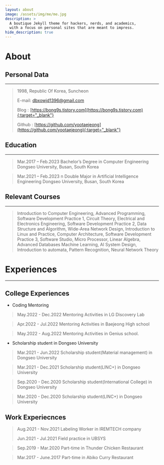 ```yaml
---
layout: about
image: /assets/img/me/me.jpg
description: >
  A boutique Jekyll theme for hackers, nerds, and academics,
  with a focus on personal sites that are meant to impress.
hide_description: true
---
```


# About
<!--author-->

## Personal Data
---
> 1998, Republic Of Korea, Suncheon
>
> E-mail: dbxowjd1396@gmail.com
>
> Blog : [https://bong9s.tistory.com](https://bong9s.tistory.com){:target="_blank"}
>
> Github : [https://github.com/yootaejeong](https://github.com/yootaejeong){:target="_blank"}

## Education
---
> Mar.2017 – Feb.2023 Bachelor’s Degree in Computer Engineering Dongseo University, Busan, South Korea

> Mar.2021 – Feb.2023 n	Double Major in Artificial Intelligence Engineering Dongseo University, Busan, South Korea

## Relevant Courses
---
> Introduction to Computer Engineering, Advanced Programming, Software Development Practice 1, Circuit Theory, Electrical and Electronics Engineering, Software Development Practice 2, Data Structure and Algorithm, Wide-Area Network Design, Introduction to Linux and Practice, Computer Architecture, Software Development Practice 3, Software Studio, Micro Processor, Linear Algebra, Advanced Databases Machine Learning, AI System Design, Introduction to automata, Pattern Recognition, Neural Network Theory


# Experiences
---
## College Experiences
* Coding Mentoring
> May.2022 - Dec.2022  Mentoring Activities in LG Discovery Lab

> Apr.2022 - Jul.2022  Mentoring Activities in Baejeong High school

> May.2022 - Aug.2022  Mentoring Activities in Genius school.

* Scholarship student in Dongseo University
> Mar.2021 - Jun.2022 Scholarship student(Material management) in Dongseo University

> Mar.2021 - Dec.2021 Scholarship student(LINC+) in Dongseo University

> Sep.2020 - Dec.2020 Scholarship student(International College) in Dongseo University

> Mar.2020 - Dec.2020 Scholarship student(LINC+) in Dongseo University

## Work Experiecnces
> Aug.2021 - Nov.2021 Labeling Worker in IREMTECH company
>
> Jun.2021 - Jul.2021 Field practice in UBSYS

> Sep.2019 - Mar.2020 Part-time in Thunder Chicken Restaurant

> Mar.2017 - June.2017 Part-time in Abiko Curry Restaurant